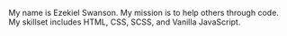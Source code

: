 My name is Ezekiel Swanson. My mission is to help others through code. 
My skillset includes HTML, CSS, SCSS, and Vanilla JavaScript.

